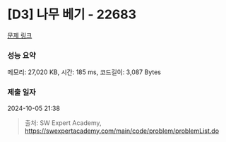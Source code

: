 # [D3] 나무 베기 - 22683 

[문제 링크](https://swexpertacademy.com/main/code/problem/problemDetail.do?contestProbId=AZIyCYJ6p30DFAQP) 

### 성능 요약

메모리: 27,020 KB, 시간: 185 ms, 코드길이: 3,087 Bytes

### 제출 일자

2024-10-05 21:38



> 출처: SW Expert Academy, https://swexpertacademy.com/main/code/problem/problemList.do